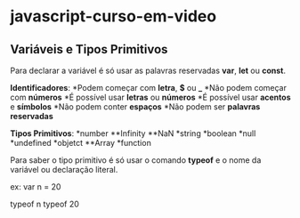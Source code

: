 # javascript-curso-em-video

## Variáveis e Tipos Primitivos

Para declarar a variável é só usar as palavras reservadas **var**, **let** ou **const**.

**Identificadores**:
*Podem começar com **letra**, **$** ou **_**
*Não podem começar com **números**
*É possível usar **letras** ou **números**
*É possível usar **acentos** e **símbolos**
*Não podem conter **espaços**
*Não podem ser **palavras reservadas**

**Tipos Primitivos**:
*number
**Infinity
**NaN
*string
*boolean
*null
*undefined
*objetct
**Array
*function

Para saber o tipo primitivo é só usar o comando **typeof** e o nome da variável ou declaração literal.

ex:
var n = 20

typeof n 
typeof 20